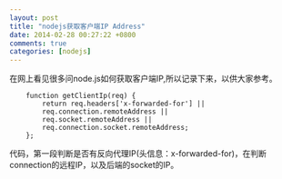 ```yaml
---
layout: post
title: "nodejs获取客户端IP Address"
date: 2014-02-28 00:27:22 +0800
comments: true
categories: [nodejs]
---
```

在网上看见很多问node.js如何获取客户端IP,所以记录下来，以供大家参考。


        function getClientIp(req) {
            return req.headers['x-forwarded-for'] ||
            req.connection.remoteAddress ||
            req.socket.remoteAddress ||
            req.connection.socket.remoteAddress;
        };

代码，第一段判断是否有反向代理IP(头信息：x-forwarded-for)，在判断connection的远程IP，以及后端的socket的IP。

